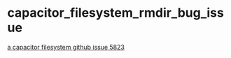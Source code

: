 # capacitor_filesystem_rmdir_bug_issue

[a capacitor filesystem github issue 5823](https://github.com/ionic-team/capacitor/issues/5823)